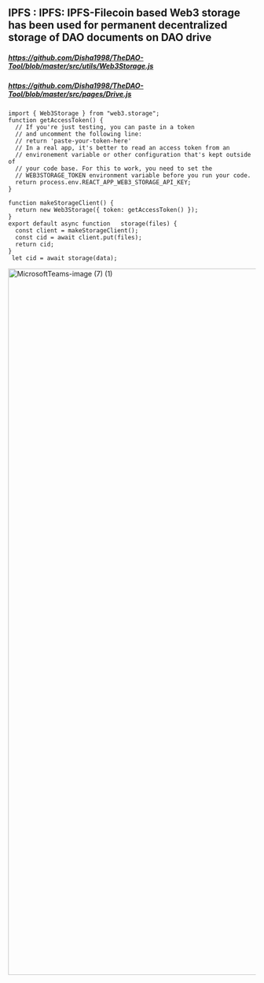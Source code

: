 ## IPFS : IPFS: IPFS-Filecoin based Web3 storage has been used for permanent decentralized storage of DAO documents on DAO drive


##### https://github.com/Disha1998/TheDAO-Tool/blob/master/src/utils/Web3Storage.js
##### https://github.com/Disha1998/TheDAO-Tool/blob/master/src/pages/Drive.js
```
import { Web3Storage } from "web3.storage";
function getAccessToken() {
  // If you're just testing, you can paste in a token
  // and uncomment the following line:
  // return 'paste-your-token-here'
  // In a real app, it's better to read an access token from an
  // environement variable or other configuration that's kept outside of
  // your code base. For this to work, you need to set the
  // WEB3STORAGE_TOKEN environment variable before you run your code.
  return process.env.REACT_APP_WEB3_STORAGE_API_KEY;
}

function makeStorageClient() {
  return new Web3Storage({ token: getAccessToken() });
}
export default async function   storage(files) {
  const client = makeStorageClient();
  const cid = await client.put(files);
  return cid;
}
 let cid = await storage(data);
```

<img width="1435" alt="MicrosoftTeams-image (7) (1)" src="https://user-images.githubusercontent.com/69969675/162677793-4ad78f1e-cd1c-4d03-9fdd-af9147edc1fc.png">



